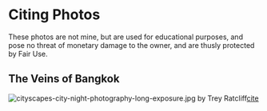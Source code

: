 Citing Photos
=============

These photos are not mine, but are used for educational purposes, and pose no threat of monetary damage to the owner, and are thusly protected by Fair Use.


## The Veins of Bangkok
![cityscapes-city-night-photography-long-exposure.jpg](http://1-ps.googleusercontent.com/x/www.stuckincustoms.com/farm1.static.flickr.com/112/900xNx310074290_8c6e70b050_b.jpg.pagespeed.ic.ThHpia3Ylb.webp)
by Trey Ratcliff[cite](https://flic.kr/p/tpdhs)
